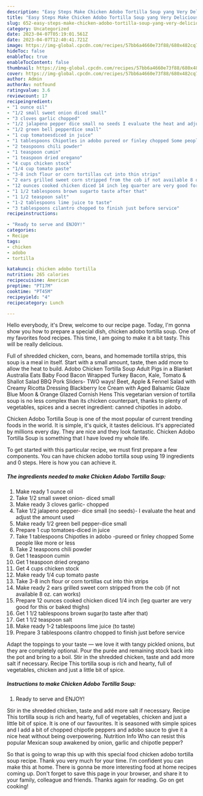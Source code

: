 ```yaml
---
description: "Easy Steps Make Chicken Adobo Tortilla Soup yang Very Delicious}"
title: "Easy Steps Make Chicken Adobo Tortilla Soup yang Very Delicious}"
slug: 652-easy-steps-make-chicken-adobo-tortilla-soup-yang-very-delicious
category: Uncategorized
date: 2023-04-07T05:19:01.561Z
date: 2023-04-07T12:40:41.721Z
image: https://img-global.cpcdn.com/recipes/57bb6a4660e73f88/680x482cq70/chicken-adobo-tortilla-soup-recipe-main-photo.jpg
hideToc: false
enableToc: true
enableTocContent: false
thumbnail: https://img-global.cpcdn.com/recipes/57bb6a4660e73f88/680x482cq70/chicken-adobo-tortilla-soup-recipe-main-photo.jpg
cover: https://img-global.cpcdn.com/recipes/57bb6a4660e73f88/680x482cq70/chicken-adobo-tortilla-soup-recipe-main-photo.jpg
author: Admin
authorAv: notfound
ratingvalue: 3.6
reviewcount: 17
recipeingredient:
- "1 ounce oil"
- "1/2 small sweet onion diced small"
- "3 cloves garlic chopped"
- "1/2 jalapeno pepper dice small no seeds I evaluate the heat and adjust the amount used"
- "1/2 green bell pepperdice small"
- "1 cup tomatoesdiced in juice"
- "1 tablespoons Chipotles in adobo pureed or finley chopped Some people like more or less"
- "2 teaspoons chili powder"
- "1 teaspoon cumin"
- "1 teaspoon dried oregano"
- "4 cups chicken stock"
- "1/4 cup tomato paste"
- "3-8 inch flour or corn tortillas cut into thin strips"
- "2 ears grilled sweet corn stripped from the cob if not available 8 oz can works"
- "12 ounces cooked chicken diced 14 inch leg quarter are very good for this or baked thighs"
- "1 1/2 tablespoons brown sugarto taste after that"
- "1 1/2 teaspoon salt"
- "1-2 tablespoons lime juice to taste"
- "3 tablespoons cilantro chopped to finish just before service"
recipeinstructions:

- "Ready to serve and ENJOY!"
categories:
- Recipe
tags:
- chicken
- adobo
- tortilla

katakunci: chicken adobo tortilla 
nutrition: 265 calories
recipecuisine: American
preptime: "PT17M"
cooktime: "PT45M"
recipeyield: "4"
recipecategory: Lunch

---
```



Hello everybody, it's Drew, welcome to our recipe page. Today, I'm gonna show you how to prepare a special dish, chicken adobo tortilla soup. One of my favorites food recipes. This time, I am going to make it a bit tasty. This will be really delicious.

Full of shredded chicken, corn, beans, and homemade tortilla strips, this soup is a meal in itself. Start with a small amount, taste, then add more to allow the heat to build. Adobo Chicken Tortilla Soup Adult Pigs in a Blanket Australia Eats Baby Food Bacon Wrapped Turkey Bacon, Kale, Tomato &amp; Shallot Salad BBQ Pork Sliders- TWO ways! Beet, Apple &amp; Fennel Salad with Creamy Ricotta Dressing Blackberry Ice Cream with Aged Balsamic Glaze Blue Moon &amp; Orange Glazed Cornish Hens This vegetarian version of tortilla soup is no less complex than its chicken counterpart, thanks to plenty of vegetables, spices and a secret ingredient: canned chipotles in adobo.

Chicken Adobo Tortilla Soup is one of the most popular of current trending foods in the world. It is simple, it's quick, it tastes delicious. It's appreciated by millions every day. They are nice and they look fantastic. Chicken Adobo Tortilla Soup is something that I have loved my whole life.


To get started with this particular recipe, we must first prepare a few components. You can have chicken adobo tortilla soup using 19 ingredients and 0 steps. Here is how you can achieve it.

<!--inarticleads1-->

##### The ingredients needed to make Chicken Adobo Tortilla Soup:

1. Make ready 1 ounce oil
1. Take 1/2 small sweet onion- diced small
1. Make ready 3 cloves garlic- chopped
1. Take 1/2 jalapeno pepper- dice small (no seeds)- I evaluate the heat and adjust the amount used
1. Make ready 1/2 green bell pepper-dice small
1. Prepare 1 cup tomatoes-diced in juice
1. Take 1 tablespoons Chipotles in adobo -pureed or finley chopped Some people like more or less
1. Take 2 teaspoons chili powder
1. Get 1 teaspoon cumin
1. Get 1 teaspoon dried oregano
1. Get 4 cups chicken stock
1. Make ready 1/4 cup tomato paste
1. Take 3-8 inch flour or corn tortillas cut into thin strips
1. Make ready 2 ears grilled sweet corn stripped from the cob (if not available 8 oz. can works)
1. Prepare 12 ounces cooked chicken diced 1/4 inch (leg quarter are very good for this or baked thighs)
1. Get 1 1/2 tablespoons brown sugar(to taste after that)
1. Get 1 1/2 teaspoon salt
1. Make ready 1-2 tablespoons lime juice (to taste)
1. Prepare 3 tablespoons cilantro chopped to finish just before service


Adapt the toppings to your taste — we love it with tangy pickled onions, but they are completely optional. Pour the purée and remaining stock back into the pot and bring to a boil. Stir in the shredded chicken, taste and add more salt if necessary. Recipe This tortilla soup is rich and hearty, full of vegetables, chicken and just a little bit of spice. 

<!--inarticleads2-->

##### Instructions to make Chicken Adobo Tortilla Soup:


1. Ready to serve and ENJOY!

Stir in the shredded chicken, taste and add more salt if necessary. Recipe This tortilla soup is rich and hearty, full of vegetables, chicken and just a little bit of spice. It is one of our favourites. It is seasoned with simple spices and I add a bit of chopped chipotle peppers and adobo sauce to give it a nice heat without being overpowering. Nutrition Info Who can resist this popular Mexican soup awakened by onion, garlic and chipotle pepper? 

So that is going to wrap this up with this special food chicken adobo tortilla soup recipe. Thank you very much for your time. I'm confident you can make this at home. There is gonna be more interesting food at home recipes coming up. Don't forget to save this page in your browser, and share it to your family, colleague and friends. Thanks again for reading. Go on get cooking!
